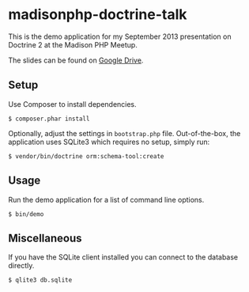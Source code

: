 madisonphp-doctrine-talk
========================

This is the demo application for my September 2013 presentation on Doctrine 2 at the
Madison PHP Meetup.

The slides can be found on [Google Drive](https://docs.google.com/presentation/d/1636DyKpuoKd9v4i5s3ER2gOB9U8Ytb_hUaGMz3xRFh4/edit?usp=sharing).

Setup
-----

Use Composer to install dependencies.

    $ composer.phar install

Optionally, adjust the settings in `bootstrap.php` file. Out-of-the-box, the application
uses SQLite3 which requires no setup, simply run:

    $ vendor/bin/doctrine orm:schema-tool:create

Usage
-----

Run the demo application for a list of command line options.

    $ bin/demo


Miscellaneous
-------------

If you have the SQLite client installed you can connect to the database directly.

    $ qlite3 db.sqlite


